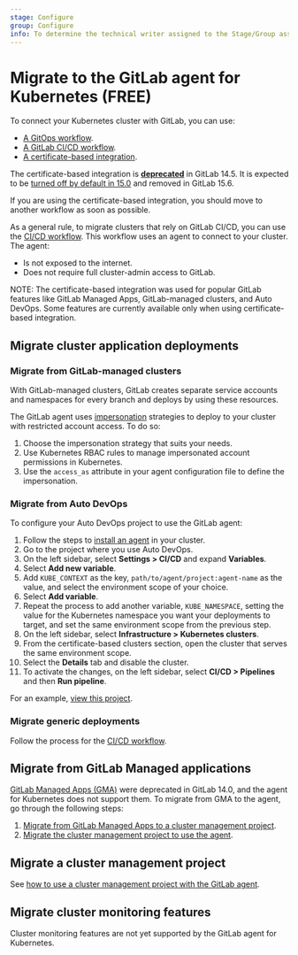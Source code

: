 ```yaml
---
stage: Configure
group: Configure
info: To determine the technical writer assigned to the Stage/Group associated with this page, see https://about.gitlab.com/handbook/engineering/ux/technical-writing/#assignments
---
```


# Migrate to the GitLab agent for Kubernetes **(FREE)**

To connect your Kubernetes cluster with GitLab, you can use:

- [A GitOps workflow](../../clusters/agent/gitops.md).
- [A GitLab CI/CD workflow](../../clusters/agent/ci_cd_tunnel.md).
- [A certificate-based integration](index.md).

The certificate-based integration is
[**deprecated**](https://about.gitlab.com/blog/2021/11/15/deprecating-the-cert-based-kubernetes-integration/)
in GitLab 14.5. It is expected to be
[turned off by default in 15.0](../../../update/deprecations.md#certificate-based-integration-with-kubernetes)
and removed in GitLab 15.6.

If you are using the certificate-based integration, you should move to another workflow as soon as possible.

As a general rule, to migrate clusters that rely on GitLab CI/CD,
you can use the [CI/CD workflow](../../clusters/agent/ci_cd_tunnel.md).
This workflow uses an agent to connect to your cluster. The agent:

- Is not exposed to the internet.
- Does not require full cluster-admin access to GitLab.

NOTE:
The certificate-based integration was used for popular GitLab features like
GitLab Managed Apps, GitLab-managed clusters, and Auto DevOps.
Some features are currently available only when using certificate-based integration.

## Migrate cluster application deployments

### Migrate from GitLab-managed clusters

With GitLab-managed clusters, GitLab creates separate service accounts and namespaces
for every branch and deploys by using these resources.

The GitLab agent uses [impersonation](../../clusters/agent/ci_cd_tunnel.md#use-impersonation-to-restrict-project-and-group-access)
strategies to deploy to your cluster with restricted account access. To do so:

1. Choose the impersonation strategy that suits your needs.
1. Use Kubernetes RBAC rules to manage impersonated account permissions in Kubernetes.
1. Use the `access_as` attribute in your agent configuration file to define the impersonation.

### Migrate from Auto DevOps

To configure your Auto DevOps project to use the GitLab agent:

1. Follow the steps to [install an agent](../../clusters/agent/install/index.md) in your cluster.
1. Go to the project where you use Auto DevOps.
1. On the left sidebar, select **Settings > CI/CD** and expand **Variables**.
1. Select **Add new variable**.
1. Add `KUBE_CONTEXT` as the key, `path/to/agent/project:agent-name` as the value, and select the environment scope of your choice.
1. Select **Add variable**.
1. Repeat the process to add another variable, `KUBE_NAMESPACE`, setting the value for the Kubernetes namespace you want your deployments to target, and set the same environment scope from the previous step.
1. On the left sidebar, select **Infrastructure > Kubernetes clusters**.
1. From the certificate-based clusters section, open the cluster that serves the same environment scope.
1. Select the **Details** tab and disable the cluster.
1. To activate the changes, on the left sidebar, select **CI/CD > Pipelines** and then **Run pipeline**.

For an example, [view this project](https://gitlab.com/gitlab-examples/ops/gitops-demo/hello-world-service).

### Migrate generic deployments

Follow the process for the [CI/CD workflow](../../clusters/agent/ci_cd_tunnel.md).

## Migrate from GitLab Managed applications

[GitLab Managed Apps (GMA)](../../clusters/applications.md#gitlab-managed-apps-deprecated) were deprecated in GitLab 14.0, and
the agent for Kubernetes does not support them. To migrate from GMA to the agent, go through the following steps:

1. [Migrate from GitLab Managed Apps to a cluster management project](../../clusters/migrating_from_gma_to_project_template.md).
1. [Migrate the cluster management project to use the agent](../../clusters/management_project_template.md).

## Migrate a cluster management project

See [how to use a cluster management project with the GitLab agent](../../clusters/management_project_template.md).

## Migrate cluster monitoring features

Cluster monitoring features are not yet supported by the GitLab agent for Kubernetes.
